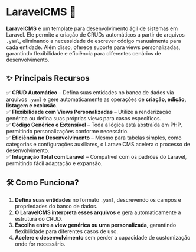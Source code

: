 # LaravelCMS 🚀

**LaravelCMS** é um template para desenvolvimento ágil de sistemas em Laravel. Ele permite a criação de CRUDs automáticos a partir de arquivos `.yaml`, eliminando a necessidade de escrever código manualmente para cada entidade. Além disso, oferece suporte para views personalizadas, garantindo flexibilidade e eficiência para diferentes cenários de desenvolvimento.

## ✨ Principais Recursos

✅ **CRUD Automático** – Defina suas entidades no banco de dados via arquivos `.yaml` e gere automaticamente as operações de **criação, edição, listagem e exclusão**.  
✅ **Flexibilidade com Views Personalizadas** – Utilize a renderização genérica ou defina suas próprias views para casos específicos.  
✅ **Código Genérico e Extensível** – Toda a lógica está abstraída em PHP, permitindo personalizações conforme necessário.  
✅ **Eficiência no Desenvolvimento** – Mesmo para tabelas simples, como categorias e configurações auxiliares, o LaravelCMS acelera o processo de desenvolvimento.  
✅ **Integração Total com Laravel** – Compatível com os padrões do Laravel, permitindo fácil adaptação e expansão.  

## 🛠 Como Funciona?

1. **Defina suas entidades** no formato `.yaml`, descrevendo os campos e propriedades do banco de dados.  
2. **O LaravelCMS interpreta esses arquivos** e gera automaticamente a estrutura do CRUD.  
3. **Escolha entre a view genérica ou uma personalizada**, garantindo flexibilidade para diferentes casos de uso.  
4. **Acelere o desenvolvimento** sem perder a capacidade de customização onde for necessário.  
